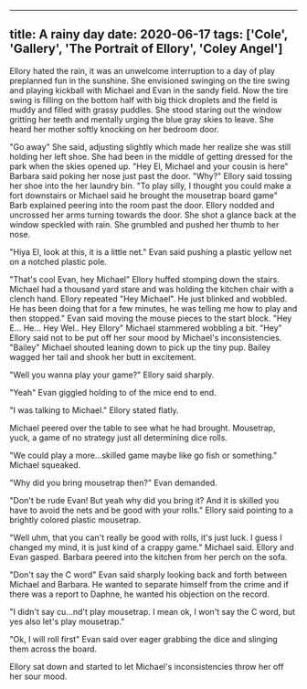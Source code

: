 
---
title: A rainy day
date: 2020-06-17
tags: ['Cole', 'Gallery', 'The Portrait of Ellory', 'Coley Angel']
---

Ellory hated the rain, it was an unwelcome interruption to a day of play preplanned fun in the sunshine. She envisioned swinging on the tire swing and playing kickball with Michael and Evan in the sandy field. Now the tire swing is filling on the bottom half with big thick droplets and the field is muddy and filled with grassy puddles. She stood staring out the window gritting her teeth and mentally urging the blue gray skies to leave. She heard her mother softly knocking on her bedroom door.

"Go away" She said, adjusting slightly which made her realize she was still holding her left shoe. She had been in the middle of getting dressed for the park when the skies opened up. "Hey El, Michael and your cousin is here" Barbara said poking her nose just past the door. "Why?" Ellory said tossing her shoe into the her laundry bin. "To play silly, I thought you could make a fort downstairs or Michael said he brought the mousetrap board game" Barb explained peering into the room past the door. Ellory nodded and uncrossed her arms turning towards the door. She shot a glance back at the window speckled with rain. She grumbled and pushed her thumb to her nose.

"Hiya El, look at this, it is a little net." Evan said pushing a plastic yellow net on a notched plastic pole.

"That's cool Evan, hey Michael" Ellory huffed stomping down the stairs. Michael had a thousand yard stare and was holding the kitchen chair with a clench hand. Ellory repeated "Hey Michael". He just blinked and wobbled. He has been doing that for a few minutes, he was telling me how to play and then stopped." Evan said moving the mouse pieces to the start block. "Hey E... He... Hey Wel.. Hey Ellory" Michael stammered wobbling a bit. "Hey" Ellory said not to be put off her sour mood by Michael's inconsistencies. "Bailey" Michael shouted leaning down to pick up the tiny pup. Bailey wagged her tail and shook her butt in excitement.

"Well you wanna play your game?" Ellory said sharply.

"Yeah" Evan giggled holding to of the mice end to end.

"I was talking to Michael." Ellory stated flatly.

Michael peered over the table to see what he had brought. Mousetrap, yuck, a game of no strategy just all determining dice rolls.

"We could play a more...skilled game maybe like go fish or something." Michael squeaked.

"Why did you bring mousetrap then?" Evan demanded.

"Don't be rude Evan! But yeah why did you bring it? And it is skilled you have to avoid the nets and be good with your rolls." Ellory said pointing to a brightly colored plastic mousetrap.

"Well uhm, that you can't really be good with rolls, it's just luck. I guess I changed my mind, it is just kind of a crappy game." Michael said. Ellory and Evan gasped. Barbara peered into the kitchen from her perch on the sofa.

"Don't say the C word" Evan said sharply looking back and forth between Michael and Barbara. He wanted to separate himself from the crime and if there was a report to Daphne, he wanted his objection on the record.

"I didn't say cu...nd't play mousetrap. I mean ok, I won't say the C word, but yes also let's play mousetrap."

"Ok, I will roll first" Evan said over eager grabbing the dice and slinging them across the board.

Ellory sat down and started to let Michael's inconsistencies throw her off her sour mood.
